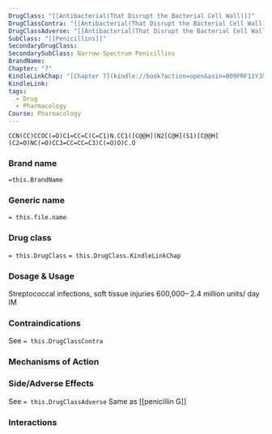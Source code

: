 ```yaml
---
DrugClass: "[[Antibacterial(That Disrupt the Bacterial Cell Wall)]]"
DrugClassContra: "[[Antibacterial(That Disrupt the Bacterial Cell Wall) Template#Contraindications]]"
DrugClassAdverse: "[[Antibacterial(That Disrupt the Bacterial Cell Wall) Template#Side/Adverse Effects]]"
SubClass: "[[Penicillins]]"
SecondaryDrugClass: 
SecondarySubClass: Narrow-Spectrum Penicillins
BrandName: 
Chapter: "7"
KindleLinkChap: "[Chapter 7](kindle://book?action=open&asin=B09FRF11YJ&location=3380)"
KindleLink: 
tags:
  - Drug
  - Pharmacology
Course: Pharmacology
---
```

```smiles
CCN(CC)CCOC(=O)C1=CC=C(C=C1)N.CC1([C@@H](N2[C@H](S1)[C@@H](C2=O)NC(=O)CC3=CC=CC=C3)C(=O)O)C.O
```

### Brand name
`=this.BrandName`
### Generic name
`= this.file.name`

### Drug class 
`= this.DrugClass`
	`= this.DrugClass.KindleLinkChap`

### Dosage & Usage
Streptococcal infections, soft tissue injuries
600,000– 2.4 million units/ day IM

### Contraindications
See `= this.DrugClassContra`

### Mechanisms of Action

### Side/Adverse Effects
See `= this.DrugClassAdverse`
 Same as [[penicillin G]]

### Interactions
